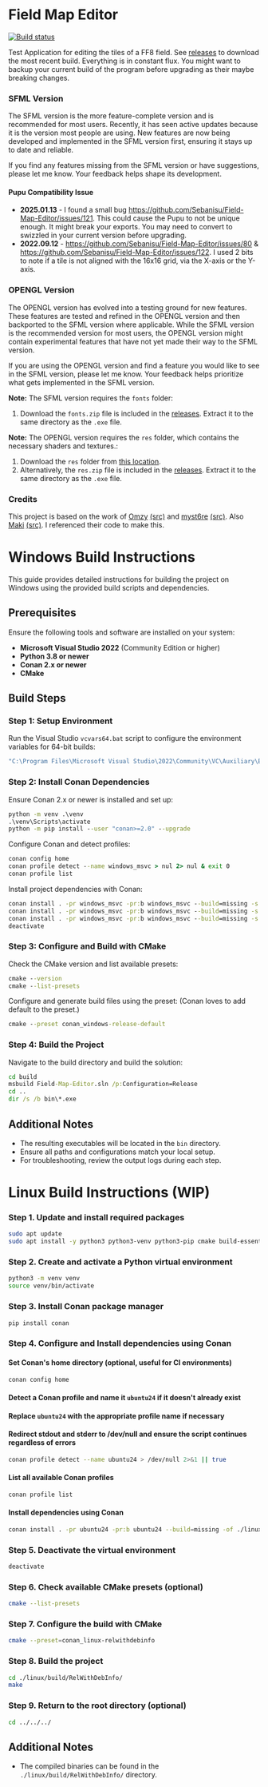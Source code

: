# Field Map Editor

[![Build status](https://ci.appveyor.com/api/projects/status/v68sdv6ldtv3ll22?svg=true)](https://ci.appveyor.com/project/Sebanisu/field-map-editor)
<!--![CMake](https://github.com/Sebanisu/Field-Map-Editor/workflows/CMake/badge.svg)-->

Test Application for editing the tiles of a FF8 field. See [releases](https://github.com/Sebanisu/Field-Map-Editor/releases) to download the most recent build. Everything is in constant flux. You might want to backup your current build of the program before upgrading as their maybe breaking changes.

### SFML Version

The SFML version is the more feature-complete version and is recommended for most users. Recently, it has seen active updates because it is the version most people are using. New features are now being developed and implemented in the SFML version first, ensuring it stays up to date and reliable.

If you find any features missing from the SFML version or have suggestions, please let me know. Your feedback helps shape its development.

#### Pupu Compatibility Issue

-  **2025.01.13** - I found a small bug https://github.com/Sebanisu/Field-Map-Editor/issues/121. This could cause the Pupu to not be unique enough. It might break your exports. You may need to convert to swizzled in your current version before upgrading.
-  **2022.09.12** - https://github.com/Sebanisu/Field-Map-Editor/issues/80 & https://github.com/Sebanisu/Field-Map-Editor/issues/122. I used 2 bits to note if a tile is not aligned with the 16x16 grid, via the X-axis or the Y-axis.

### OPENGL Version

The OPENGL version has evolved into a testing ground for new features. These features are tested and refined in the OPENGL version and then backported to the SFML version where applicable. While the SFML version is the recommended version for most users, the OPENGL version might contain experimental features that have not yet made their way to the SFML version.

If you are using the OPENGL version and find a feature you would like to see in the SFML version, please let me know. Your feedback helps prioritize what gets implemented in the SFML version.

**Note:** The SFML version requires the `fonts` folder:
1. Download the `fonts.zip` file is included in the [releases](https://github.com/Sebanisu/Field-Map-Editor/releases). Extract it to the same directory as the `.exe` file.

**Note:** The OPENGL version requires the `res` folder, which contains the necessary shaders and textures.:
1. Download the `res` folder from [this location](https://github.com/Sebanisu/Field-Map-Editor/tree/main/src/opengl/opengl_version/res).
2. Alternatively, the `res.zip` file is included in the [releases](https://github.com/Sebanisu/Field-Map-Editor/releases). Extract it to the same directory as the `.exe` file.



### Credits

This project is based on the work of [Omzy](https://forums.qhimm.com/index.php?topic=13444.0) [(src)](https://github.com/Sebanisu/Pupu) and [myst6re](https://forums.qhimm.com/index.php?topic=13050.0) [(src)](https://github.com/myst6re/deling). Also [Maki](https://forums.qhimm.com/index.php?topic=18656.0) [(src)](https://github.com/MaKiPL/OpenVIII-monogame). I referenced their code to make this.

# Windows Build Instructions

This guide provides detailed instructions for building the project on Windows using the provided build scripts and dependencies.

## Prerequisites

Ensure the following tools and software are installed on your system:

- **Microsoft Visual Studio 2022** (Community Edition or higher)
- **Python 3.8 or newer**
- **Conan 2.x or newer**
- **CMake**

## Build Steps

### Step 1: Setup Environment

Run the Visual Studio `vcvars64.bat` script to configure the environment variables for 64-bit builds:

```cmd
"C:\Program Files\Microsoft Visual Studio\2022\Community\VC\Auxiliary\Build\vcvars64.bat"
```

### Step 2: Install Conan Dependencies

Ensure Conan 2.x or newer is installed and set up:

```cmd
python -m venv .\venv
.\venv\Scripts\activate
python -m pip install --user "conan>=2.0" --upgrade
```

Configure Conan and detect profiles:

```cmd
conan config home
conan profile detect --name windows_msvc > nul 2> nul & exit 0
conan profile list
```

Install project dependencies with Conan:

```cmd
conan install . -pr windows_msvc -pr:b windows_msvc --build=missing -s compiler.cppstd=23 -s build_type=Release -of build/Release
conan install . -pr windows_msvc -pr:b windows_msvc --build=missing -s compiler.cppstd=23 -s build_type=RelWithDebInfo -of build/RelWithDebInfo
conan install . -pr windows_msvc -pr:b windows_msvc --build=missing -s compiler.cppstd=23 -s build_type=Debug -of build/Debug
deactivate
```

### Step 3: Configure and Build with CMake

Check the CMake version and list available presets:

```cmd
cmake --version
cmake --list-presets
```

Configure and generate build files using the preset: (Conan loves to add default to the preset.)

```cmd
cmake --preset conan_windows-release-default
```

### Step 4: Build the Project

Navigate to the build directory and build the solution:

```cmd
cd build
msbuild Field-Map-Editor.sln /p:Configuration=Release
cd ..
dir /s /b bin\*.exe
```

## Additional Notes

- The resulting executables will be located in the `bin` directory.
- Ensure all paths and configurations match your local setup.
- For troubleshooting, review the output logs during each step.


# Linux Build Instructions **(WIP)**

### Step 1. Update and install required packages

```sh
sudo apt update
sudo apt install -y python3 python3-venv python3-pip cmake build-essential
```

### Step 2. Create and activate a Python virtual environment
```sh
python3 -m venv venv
source venv/bin/activate
```

### Step 3. Install Conan package manager

```sh
pip install conan
```

### Step 4. Configure and Install dependencies using Conan
#### Set Conan's home directory (optional, useful for CI environments)
```sh
conan config home
```

#### Detect a Conan profile and name it `ubuntu24` if it doesn't already exist
#### Replace `ubuntu24` with the appropriate profile name if necessary
#### Redirect stdout and stderr to /dev/null and ensure the script continues regardless of errors
```sh
conan profile detect --name ubuntu24 > /dev/null 2>&1 || true
```

#### List all available Conan profiles
```sh
conan profile list
```
#### Install dependencies using Conan
```sh
conan install . -pr ubuntu24 -pr:b ubuntu24 --build=missing -of ./linux
```

### Step 5. Deactivate the virtual environment
```sh
deactivate
```

### Step 6. Check available CMake presets (optional)
```sh
cmake --list-presets
```

### Step 7. Configure the build with CMake
```sh
cmake --preset=conan_linux-relwithdebinfo
```

### Step 8. Build the project
```sh
cd ./linux/build/RelWithDebInfo/
make
```

### Step 9. Return to the root directory (optional)
```sh
cd ../../../
```
## Additional Notes
- The compiled binaries can be found in the `./linux/build/RelWithDebInfo/` directory.

